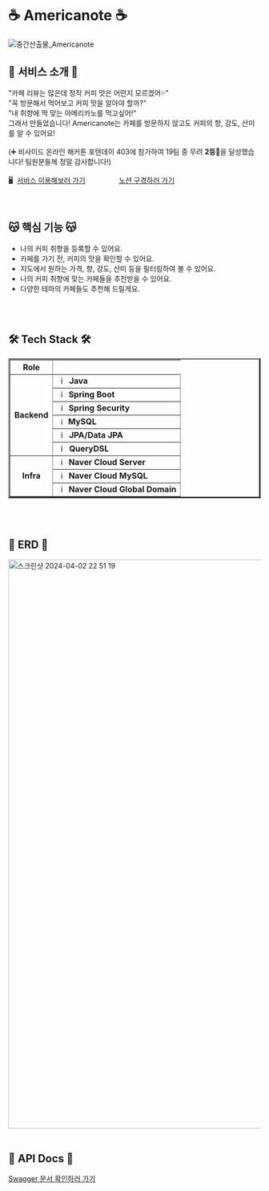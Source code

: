 # ☕️ Americanote ☕️
![중간산출물_Americanote](https://github.com/dajeongdev/Americanote/assets/61612976/6956afbf-def5-4fc8-af36-4e9689304868)
## 📃 서비스 소개 📃
"카페 리뷰는 많은데 정작 커피 맛은 어떤지 모르겠어💦" <br>
"꼭 방문해서 먹어보고 커피 맛을 알아야 할까?" <br>
"내 취향에 딱 맞는 아메리카노를 먹고싶어!" <br>
그래서 만들었습니다! Americanote는 카페를 방문하지 않고도 커피의 향, 강도, 산미를 알 수 있어요!<br><br>
(➕ 비사이드 온라인 해커톤 포텐데이 403에 참가하여 19팀 중 무려 **2등**🥈을 달성했습니다! 팀원분들께 정말 감사합니다!)
<br/>
<br/>
🖥️&nbsp;&nbsp;[서비스 이용해보러 가기](https://americanote.vercel.app) &nbsp;&nbsp;&nbsp;&nbsp;&nbsp;&nbsp;&nbsp;&nbsp;
<img src="https://github.com/dajeongdev/Americanote/assets/61612976/89d0ce20-287b-450a-a54a-2cfec5efb661" width="16px">&nbsp;&nbsp;
[노션 구경하러 가기](https://night-geography-507.notion.site/Americanote-c95e62599ec348c48893a668d5dcfb5c?pvs=4)
<br/>
<br/>
<br/>


## 😽 핵심 기능 😽
- 나의 커피 취향을 등록할 수 있어요.
- 카페를 가기 전, 커피의 맛을 확인할 수 있어요.
- 지도에서 원하는 가격, 향, 강도, 산미 등을 필터링하여 볼 수 있어요.
- 나의 커피 취향에 맞는 카페들을 추천받을 수 있어요.
- 다양한 테마의 카페들도 추천해 드릴게요.
<br/>
<br/>
 

## 🛠 Tech Stack 🛠 
<table border="3">
  <th align="center">Role</th>
  <tr>
    <td rowspan="6" align="center"><b>Backend</td>
    <td><img src="https://staging.svgrepo.com/show/184143/java.svg" width="16px" alt="_icon" />&nbsp;&nbsp;<b>Java</td>
  </tr>
  <tr>
    <td><img src="https://user-images.githubusercontent.com/112257466/209075280-78be8487-7d6a-485c-92a8-d6677f0caab9.png" width="15px" alt="_icon" />&nbsp;&nbsp;<b>Spring Boot</td>
    <tr>
	<td><img src="https://user-images.githubusercontent.com/112257466/209075280-78be8487-7d6a-485c-92a8-d6677f0caab9.png" width="15px" alt="_icon" />&nbsp;&nbsp;<b>Spring Security</td>
    <tr>
	<td><img src="https://user-images.githubusercontent.com/112257466/209078356-d9120e3d-9498-4ee4-a38d-139a263910f4.png" width="14px" alt="_icon" />&nbsp;&nbsp;<b>MySQL</td>
	<tr>
	<td><img src="https://user-images.githubusercontent.com/112257466/209076523-777fe02a-455f-48a0-a4b1-aeb9fff17b10.png" width="16px" alt="_icon" />&nbsp;&nbsp;<b>JPA/Data JPA</td>
	<tr>
    <td><img src="https://github.com/GDSC-Team-J/ADDI-ML/assets/112257466/dff863c4-fb90-4747-a621-bdbd2c44a0be" width="16px" alt="_icon" />&nbsp;&nbsp;<b>QueryDSL</td>
  </tr>
  <tr>
    <td rowspan="11" align="center"><b>Infra</td>
    <td><img src="https://yt3.googleusercontent.com/ytc/AIf8zZTAG01_SUWCNq2jcOvl49us-MaQ0THgkfJwRnIO=s900-c-k-c0x00ffffff-no-rj" width="15px" alt="_icon" />&nbsp;&nbsp;<b>Naver Cloud Server</td>
  </tr>
  <tr>
    <td><img src="https://yt3.googleusercontent.com/ytc/AIf8zZTAG01_SUWCNq2jcOvl49us-MaQ0THgkfJwRnIO=s900-c-k-c0x00ffffff-no-rj" width="15px" alt="_icon" />&nbsp;&nbsp;<b>Naver Cloud MySQL</td>
  </tr>
  <tr>
    <td><img src="https://yt3.googleusercontent.com/ytc/AIf8zZTAG01_SUWCNq2jcOvl49us-MaQ0THgkfJwRnIO=s900-c-k-c0x00ffffff-no-rj" width="15px" alt="_icon" />&nbsp;&nbsp;<b>Naver Cloud Global Domain</td>
  </tr>
  </tr>
</table>
<br/>
<br/>


## 🌱 ERD 🌱
<img width="1134" alt="스크린샷 2024-04-02 22 51 19" src="https://github.com/dajeongdev/Americanote/assets/61612976/13644c7f-da8a-4707-b7cc-ff5ea12b701c">
<br/>
<br/>


## 📙 API Docs 📙
[Swagger 문서 확인하러 가기](https://www.americanote.store/swagger-ui/index.html)
